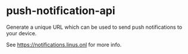 # push-notification-api

Generate a unique URL which can be used to send push notifications to your device.

See <https://notifications.linus.onl> for more info.
